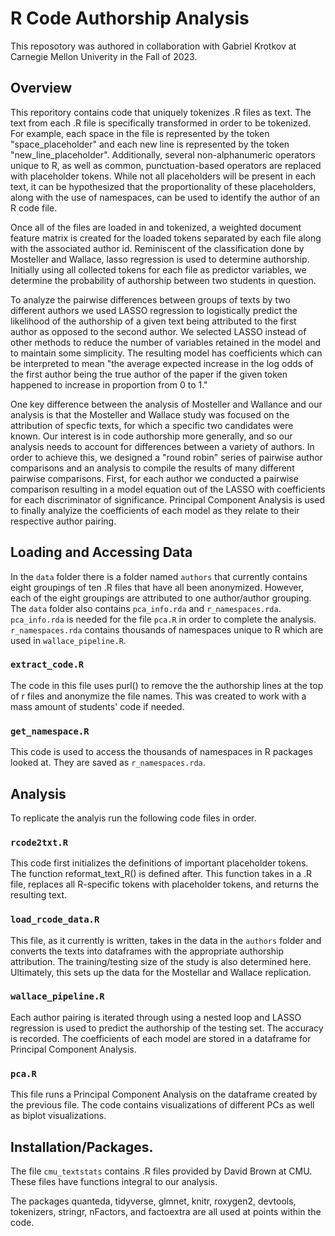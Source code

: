 # R Code Authorship Analysis

This reposotory was authored in collaboration with Gabriel Krotkov at Carnegie Mellon Univerity in the Fall of 2023.

## Overview
This reporitory contains code that uniquely tokenizes .R files as text. The text from each .R file is specifically transformed in order to be tokenized. For example, each space in the file is represented by the token "space_placeholder" and each new line is represented by the token "new_line_placeholder". Additionally, several non-alphanumeric operators unique to R, as well as common, punctuation-based operators are replaced with placeholder tokens. While not all placeholders will be present in each text, it can be hypothesized that the proportionality of these placeholders, along with the use of namespaces, can be used to identify the author of an R code file.

Once all of the files are loaded in and tokenized, a weighted document feature matrix is created for the loaded tokens separated by each file along with the associated author id. Reminiscent of the classification done by Mosteller and Wallace, lasso regression is used to determine authorship. Initially using all collected tokens for each file as predictor variables, we determine the probability of authorship between two students in question.

To analyze the pairwise differences between groups of texts by two different authors we used LASSO regression to logistically predict the likelihood of the authorship of a given text being attributed to the first author as opposed to the second author. We selected LASSO instead of other methods to reduce the number of variables retained in the model and to maintain some simplicity. The resulting model has coefficients which can be interpreted to mean "the average expected increase in the log odds of the first author being the true author of the paper if the given token happened to increase in proportion from 0 to 1."

One key difference between the analysis of Mosteller and Wallance and our analysis is that the Mosteller and Wallace study was focused on the attribution of specfic texts, for which a specific two candidates were known. Our interest is in code authorship more generally, and so our analysis needs to account for differences between a variety of authors. In order to achieve this, we designed a "round robin" series of pairwise author comparisons and an analysis to compile the results of many different pairwise comparisons. First, for each author we conducted a pairwise comparison resulting in a model equation out of the LASSO with coefficients for each discriminator of significance. Principal Component Analysis is used to finally analyize the coefficients of each model as they relate to their respective author pairing.

## Loading and Accessing Data

In the `data` folder there is a folder named `authors` that currently contains eight groupings of ten .R files that have all been anonymized. However, each of the eight groupings are attributed to one author/author grouping. The `data` folder also contains `pca_info.rda` and `r_namespaces.rda`. `pca_info.rda` is needed for the file `pca.R` in order to complete the analysis. `r_namespaces.rda` contains thousands of namespaces unique to R which are used in `wallace_pipeline.R`.

### `extract_code.R`

The code in this file uses purl() to remove the the authorship lines at the top of r files and anonymize the file names. This was created to work with a mass amount of students' code if needed.

### `get_namespace.R`

This code is used to access the thousands of namespaces in R packages looked at. They are saved as `r_namespaces.rda`.

## Analysis

To replicate the analyis run the following code files in order.

### `rcode2txt.R`

This code first initializes the definitions of important placeholder tokens. The function reformat_text_R() is defined after. This function takes in a .R file, replaces all R-specific tokens with placeholder tokens, and returns the resulting text.

### `load_rcode_data.R`

This file, as it currently is written, takes in the data in the `authors` folder and converts the texts into dataframes with the appropriate authorship attribution. The training/testing size of the study is also determined here. Ultimately, this sets up the data for the Mostellar and Wallace replication.

### `wallace_pipeline.R`

Each author pairing is iterated through using a nested loop and LASSO regression is used to predict the authorship of the testing set. The accuracy is recorded. The coefficients of each model are stored in a dataframe for Principal Component Analysis.

### `pca.R`

This file runs a Principal Component Analysis on the dataframe created by the previous file. The code contains visualizations of different PCs as well as biplot visualizations.

## Installation/Packages.

The file `cmu_textstats` contains .R files provided by David Brown at CMU. These files have functions integral to our analysis.

The packages quanteda, tidyverse, glmnet, knitr, roxygen2, devtools, tokenizers, stringr, nFactors, and factoextra are all used at points within the code.
